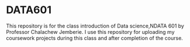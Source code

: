 # DATA601
This repository is for the class introduction of Data science,NDATA 601 by Professor Chalachew Jemberie. I use this repository for uploading my coursework projects during this class and after completion of the course.
